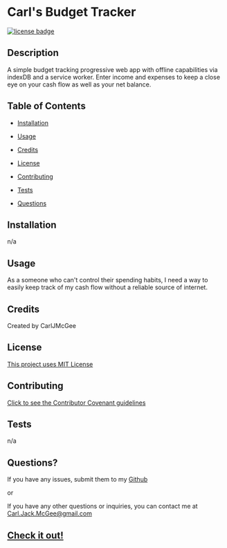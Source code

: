 # Carl's Budget Tracker

[![license badge](https://img.shields.io/badge/license-MIT--License-blue)](#License)

## Description

A simple budget tracking progressive web app with offline capabilities via indexDB and a service worker. Enter income and expenses to keep a close eye on your cash flow as well as your net balance.

## Table of Contents

- [Installation](#installation)

- [Usage](#usage)

- [Credits](#credits)

- [License](#license)

- [Contributing](#contributing)

- [Tests](#tests)

- [Questions](#questions)

## Installation

n/a

## Usage

As a someone who can't control their spending habits, I need a way to easily keep track of my cash flow without a reliable source of internet.

## Credits

Created by CarlJMcGee

## License

[This project uses MIT License](./mit.txt)

## Contributing

[Click to see the Contributor Covenant guidelines](./code_of_conduct.md)

## Tests

n/a

## Questions?

If you have any issues, submit them to my [Github](https://github.com/CarlJMcGee)

or

If you have any other questions or inquiries, you can contact me at [Carl.Jack.McGee@gmail.com](mailto:Carl.Jack.McGee@gmail.com)

## [Check it out!](https://carls-budget-tracker.herokuapp.com/)
